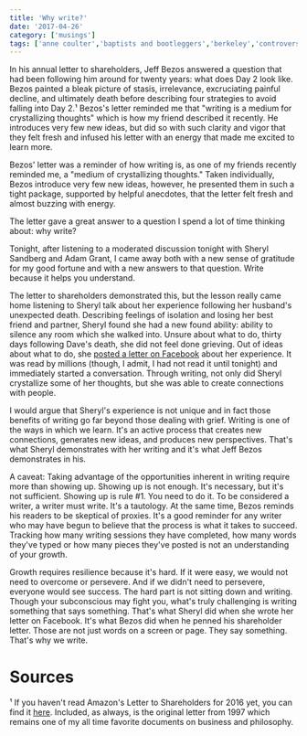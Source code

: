```yaml
---
title: 'Why write?'
date: '2017-04-26'
category: ['musings']
tags: ['anne coulter','baptists and bootleggers','berkeley','controversy','marketing','milo yiannopoulos','raymond sturgeon']
---
```

In his annual letter to shareholders, Jeff Bezos answered a question that had been following him around for twenty years: what does Day 2 look like. Bezos painted a bleak picture of stasis, irrelevance, excruciating painful decline, and ultimately death before describing four strategies to avoid falling into Day 2.¹ Bezos's letter reminded me that "writing is a medium for crystallizing thoughts" which is how my friend described it recently. He introduces very few new ideas, but did so with such clarity and vigor that they felt fresh and infused his letter with an energy that made me excited to learn more.

Bezos' letter was a reminder of how writing is, as one of my friends recently reminded me, a "medium of crystallizing thoughts." Taken individually, Bezos introduce very few new ideas, however, he presented them in such a tight package, supported by helpful anecdotes, that the letter felt fresh and almost buzzing with energy.

The letter gave a great answer to a question I spend a lot of time thinking about: why write?

Tonight, after listening to a moderated discussion tonight with Sheryl Sandberg and Adam Grant, I came away both with a new sense of gratitude for my good fortune and with a new answers to that question. Write because it helps you understand.

The letter to shareholders demonstrated this, but the lesson really came home listening to Sheryl talk about her experience following her husband's unexpected death. Describing feelings of isolation and losing her best friend and partner, Sheryl found she had a new found ability: ability to silence any room which she walked into. Unsure about what to do, thirty days following Dave's death, she did not feel done grieving. Out of ideas about what to do, she [posted a letter on Facebook](https://www.facebook.com/sheryl/posts/10155617891025177:0) about her experience. It was read by millions (though, I admit, I had not read it until tonight) and immediately started a conversation. Through writing, not only did Sheryl crystallize some of her thoughts, but she was able to create connections with people.

I would argue that Sheryl's experience is not unique and in fact those benefits of writing go far beyond those dealing with grief. Writing is one of the ways in which we learn. It's an active process that creates new connections, generates new ideas, and produces new perspectives. That's what Sheryl demonstrates with her writing and it's what Jeff Bezos demonstrates in his.

A caveat: Taking advantage of the opportunities inherent in writing require more than showing up. Showing up is not enough. It's necessary, but it's not sufficient. Showing up is rule #1. You need to do it. To be considered a writer, a writer must write. It's a tautology. At the same time, Bezos reminds his readers to be skeptical of proxies. It's a good reminder for any writer who may have begun to believe that the process is what it takes to succeed. Tracking how many writing sessions they have completed, how many words they've typed or how many pieces they've posted is not an understanding of your growth.

Growth requires resilience because it's hard. If it were easy, we would not need to overcome or persevere. And if we didn't need to persevere, everyone would see success. The hard part is not sitting down and writing. Though your subconscious may fight you, what's truly challenging is writing something that says something. That's what Sheryl did when she wrote her letter on Facebook. It's what Bezos did when he penned his shareholder letter. Those are not just words on a screen or page. They say something. That's why we write. 

# Sources
¹ If you haven't read Amazon's Letter to Shareholders for 2016 yet, you can find it [here](http://phx.corporate-ir.net/External.File?item=UGFyZW50SUQ9NjY2MjA1fENoaWxkSUQ9Mzc0MDUyfFR5cGU9MQ==&t=1). Included, as always, is the original letter from 1997 which remains one of my all time favorite documents on business and philosophy.
